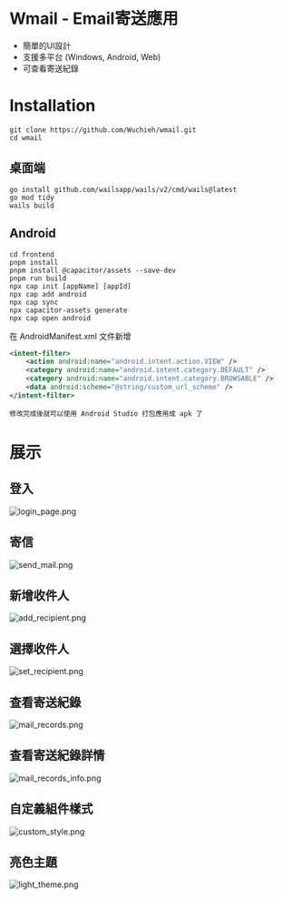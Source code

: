 # Wmail - Email寄送應用
* 簡單的UI設計
* 支援多平台 (Windows, Android, Web)
* 可查看寄送紀錄

# Installation
```shell
git clone https://github.com/Wuchieh/wmail.git
cd wmail
```
## 桌面端
```shell
go install github.com/wailsapp/wails/v2/cmd/wails@latest
go mod tidy
wails build
```
## Android
```shell
cd frontend
pnpm install
pnpm install @capacitor/assets --save-dev
pnpm run build
npx cap init [appName] [appId]
npx cap add android
npx cap sync
npx capacitor-assets generate
npx cap open android
```
在 AndroidManifest.xml 文件新增
```xml
<intent-filter>
    <action android:name="android.intent.action.VIEW" />
    <category android:name="android.intent.category.DEFAULT" />
    <category android:name="android.intent.category.BROWSABLE" />
    <data android:scheme="@string/custom_url_scheme" />
</intent-filter>
```
```text
修改完成後就可以使用 Android Studio 打包應用成 apk 了
```
# 展示
## 登入
![login_page.png](images/login_page.png)
## 寄信
![send_mail.png](images/send_mail.png)
## 新增收件人
![add_recipient.png](images/add_recipient.png)
## 選擇收件人
![set_recipient.png](images/set_recipient.png)
## 查看寄送紀錄
![mail_records.png](images/mail_records.png)
## 查看寄送紀錄詳情
![mail_records_info.png](images/mail_records_info.png)
## 自定義組件樣式
![custom_style.png](images/custom_style.png)
## 亮色主題
![light_theme.png](images/light_theme.png)
